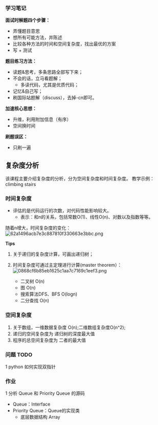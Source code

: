 

### 学习笔记

**面试时解题四个步骤：**
- 弄懂题目意思
- 想所有可能方法，并陈述
- 比较各种方法的时间和空间复杂度，找出最优的方案
- 写 + 测试

**题目练习方法：**
- 读题&思考，多条思路全部写下来；
- 不会的话，立马看题解；
    - 多读代码，尤其是优质代码；
- 记忆&自己写；
- 刷国际站题解（discuss），去掉-cn即可。

**加速核心思想：**
- 升维，利用附加信息（有序）
- 空间换时间

**刷题误区：**
- 只刷一遍

## 复杂度分析
该课程主要介绍复杂度的分析，分为空间复杂度和时间复杂度。
教学示例：climbing stairs

### 时间复杂度
- 评估的是代码运行的次数，对代码性能影响较大。
    - 表示：和n的关系，包括常数O(1)、线性O(n)、对数以及指数等等。

随着n增大，时间复杂度的变化：
![62a1496acb7e3c887810f330663e3bbc.png](evernotecid://19F582B4-8D95-4C07-A16B-4B46BF46857F/appyinxiangcom/11473862/ENResource/p526)

**Tips**
1. 关于递归的复杂度计算，可画出递归树；
2. 时间复杂度可通过主定理进行计算(master theorem）：
![0868cf6b85eb1625c1aa7c7169c1eef3.png](evernotecid://19F582B4-8D95-4C07-A16B-4B46BF46857F/appyinxiangcom/11473862/ENResource/p527)

    - 二叉树 O(n)
    - 图 O(n)
    - 搜索算法DFS、BFS O(logn)
    - 二分查找 O(n)
    
    
### 空间复杂度
1. 关于数组，一维数据复杂度 O(n);二维数组复杂度O(n^2);
2. 递归的空间复杂度为 递归树的深度最大值
3. 程序的总空间复杂度为 二者的最大值

### 问题 TODO
1 python 如何实现双指针

### 作业
1 分析 Queue 和 Priority Queue 的源码
- Queue：Interface
- Priority Queue：Queue的实现类
    - 底层数据结构 Array
